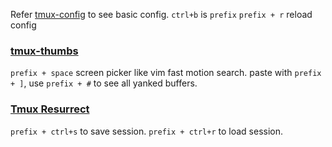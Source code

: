 Refer [tmux-config](https://github.com/gpakosz/.tmux#bindings) to see basic config.
`ctrl+b` is `prefix`
`prefix + r` reload config
### [tmux-thumbs](https://github.com/fcsonline/tmux-thumbs)
`prefix + space` screen picker like vim fast motion search. paste with `prefix + ]`, use `prefix + #` to see all yanked buffers.
### [Tmux Resurrect](https://github.com/tmux-plugins/tmux-resurrect)
`prefix + ctrl+s` to save session.
`prefix + ctrl+r` to load session.
